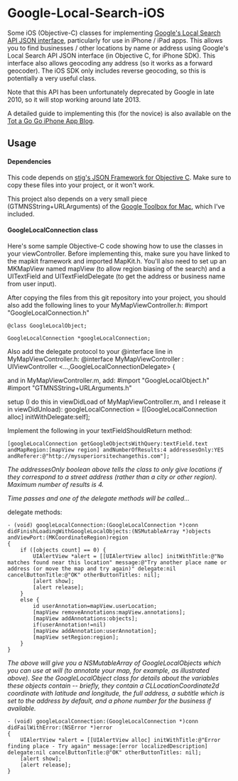 # Google-Local-Search-iOS

Some iOS (Objective-C) classes for implementing [Google's Local Search API JSON interface][GoogleLocalSearchAPI], particularly for use in iPhone / iPad apps.  This allows you to find businesses / other locations by name or address using Google's Local Search API JSON interface (in Objective C, for iPhone SDK).  This interface also allows geocoding any address (so it works as a forward geocoder).  The iOS SDK only includes reverse geocoding, so this is potentially a very useful class.  

Note that this API has been unfortunately deprecated by Google in late 2010, so it will stop working around late 2013.

A detailed guide to implementing this (for the novice) is also available on the [Tot a Go Go iPhone App Blog][TAGGBlogPost].

## Usage

#### Dependencies

This code depends on [stig's JSON Framework for Objective C][JSONFramework].  Make sure to copy these files into your project, or it won't work.

This project also depends on a very small piece (GTMNSString+URLArguments) of the [Google Toolbox for Mac][GTM], which I've included.

#### GoogleLocalConnection class

Here's some sample Objective-C code showing how to use the classes in your viewController.  Before implementing this, make sure you have linked to the mapkit framework and imported MapKit.h.  You'll also need to set up an MKMapView named mapView (to allow region biasing of the search) and a UITextField and UITextFieldDelegate (to get the address or business name from user input).  

After copying the files from this git repository into your project, you should also add the following lines to your MyMapViewController.h:
    #import "GoogleLocalConnection.h"  

    @class GoogleLocalObject;

    GoogleLocalConnection *googleLocalConnection;

Also add the delegate protocol to your @interface line in MyMapViewController.h:
    @interface MyMapViewController : UIViewController <...,GoogleLocalConnectionDelegate> {

and in MyMapViewController.m, add:
    #import "GoogleLocalObject.h"
    #import "GTMNSString+URLArguments.h"

setup (I do this in viewDidLoad of MyMapViewController.m, and I release it in viewDidUnload): 
    googleLocalConnection = [[GoogleLocalConnection alloc] initWithDelegate:self]; 

Implement the following in your textFieldShouldReturn method:

    [googleLocalConnection getGoogleObjectsWithQuery:textField.text andMapRegion:[mapView region] andNumberOfResults:4 addressesOnly:YES andReferer:@"http://mysuperiorsitechangethis.com"];

*The addressesOnly boolean above tells the class to only give locations if they correspond to a street address (rather than a city or other region).  Maximum number of results is 4.*

*Time passes and one of the delegate methods will be called...*

delegate methods:

    - (void) googleLocalConnection:(GoogleLocalConnection *)conn didFinishLoadingWithGoogleLocalObjects:(NSMutableArray *)objects andViewPort:(MKCoordinateRegion)region
    {
        if ([objects count] == 0) {
            UIAlertView *alert = [[UIAlertView alloc] initWithTitle:@"No matches found near this location" message:@"Try another place name or address (or move the map and try again)" delegate:nil cancelButtonTitle:@"OK" otherButtonTitles: nil];
            [alert show];
            [alert release];
        }
        else {
            id userAnnotation=mapView.userLocation;
            [mapView removeAnnotations:mapView.annotations];
            [mapView addAnnotations:objects];
            if(userAnnotation!=nil)
            [mapView addAnnotation:userAnnotation];
            [mapView setRegion:region];
        }
    }

*The above will give you a NSMutableArray of GoogleLocalObjects which you can use at will (to annotate your map, for example, as illustrated above).  See the GoogleLocalObject class for details about the variables these objects contain -- briefly, they contain a CLLocationCoordinate2d coordinate with latitude and longitude, the full address, a subtitle which is set to the address by default, and a phone number for the business if available.*
 
    - (void) googleLocalConnection:(GoogleLocalConnection *)conn didFailWithError:(NSError *)error
    {
        UIAlertView *alert = [[UIAlertView alloc] initWithTitle:@"Error finding place - Try again" message:[error localizedDescription] delegate:nil cancelButtonTitle:@"OK" otherButtonTitles: nil];
        [alert show];
        [alert release];
    }


 [GoogleLocalSearchAPI]: http://code.google.com/apis/maps/documentation/localsearch/jsondevguide.html
 [JSONFramework]: https://github.com/stig/json-framework
 [GTM]: http://code.google.com/p/google-toolbox-for-mac/
 [TAGGBlogPost]: http://www.totagogo.com/2011/02/08/google-local-search-ios-code/